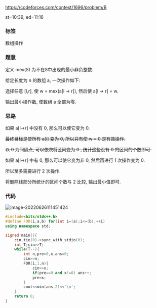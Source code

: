 

https://codeforces.com/contest/1696/problem/B

st=10:39, ed=11:16

### 标签

数组操作

### 题意

定义 mex(S) 为不在S中出现的最小非负整数.

给定长度为 n 的数组 a, 一次操作如下:

选择任意 [l,r], 使 w = mex(a[l -> r]), 然后使 a[l -> r] = w.

输出最小操作数, 使数组 a 全部为零.

### 思路

如果 a[l->r] 中没有 0, 那么可以使它变为 0.

~~最终目标是使所有 a[i] 变为 0, 所以只有使 w = 0 是有效操作.~~

~~以 0 为间隔点, 可以依次将区间变为 0 , 统计这些没有 0 的区间的个数即可.~~

如果 a[l->r] 中有 0, 那么可以使它变为非 0, 然后再进行 1 次操作变为 0.

所以至多需要进行 2 次操作.

将删除线部分所统计的区间个数与 2 比较, 输出最小值即可.

### 代码

![image-20220626111451424](https://nme-200t.oss-cn-hangzhou.aliyuncs.com/template/202206261114468.png)

```cpp
#include<bits/stdc++.h>
#define FOR(i,a,b) for(int i=(a);i<=(b);++i)
using namespace std;

signed main(){
	cin.tie(0)->sync_with_stdio(0);
	int T;cin>>T;
	while(T--){
		int n,pre=0,x,ans=0;
		cin>>n;
		FOR(i,1,n){
			cin>>x;
			if(pre==0 and x!=0) ans++;
			pre=x;
		}
		cout<<min(ans,2)<<'\n';
	}
	return 0;
}
```


